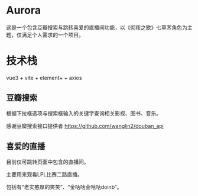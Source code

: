 # Aurora

这是一个包含豆瓣搜索与跳转喜爱的直播间功能，以《彻夜之歌》七草荠角色为主题，仅满足个人需求的一个项目。

# 技术栈

vue3 + vite + element+ + axios

## 豆瓣搜索

根据下拉框选项与搜索框输入的关键字查询相关影视、图书、音乐。

感谢豆瓣搜索接口提供者 https://github.com/wanglin2/douban_api

## 喜爱的直播

目前仅可跳转页面中包含的直播间。

主要用来观看LPL比赛二路直播。

包括有“老实憨厚的笑笑”、“金咕咕金咕咕doinb”。